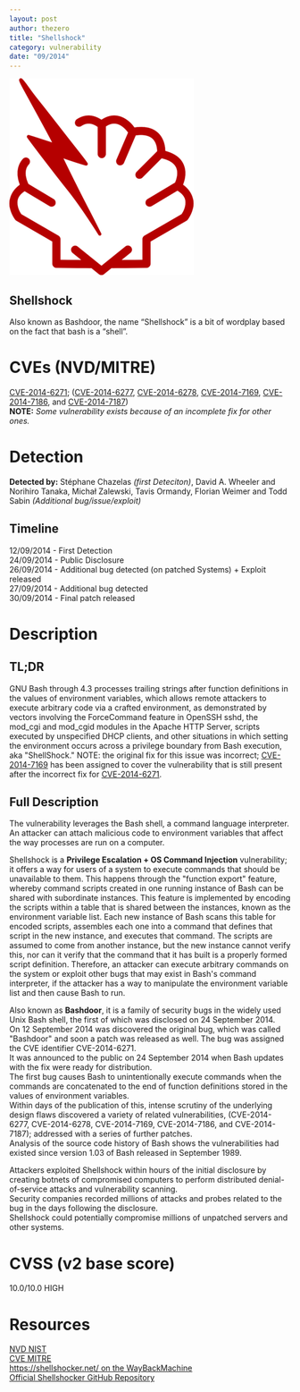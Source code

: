 ```yaml
---
layout: post
author: thezero
title: "Shellshock"
category: vulnerability
date: "09/2014"
---
```


![Shellshock logo](/logos/Shellshock.png "Shellshock logo")

## Shellshock

Also known as Bashdoor, the name “Shellshock” is a bit of wordplay based on the fact that bash is a “shell”.
<!-- more -->

# CVEs (NVD/MITRE)
[CVE-2014-6271](https://web.nvd.nist.gov/view/vuln/detail?vulnId=CVE-2014-6271); ([CVE-2014-6277](https://web.nvd.nist.gov/view/vuln/detail?vulnId=CVE-2014-6277), [CVE-2014-6278](https://web.nvd.nist.gov/view/vuln/detail?vulnId=CVE-2014-6278), [CVE-2014-7169](https://web.nvd.nist.gov/view/vuln/detail?vulnId=CVE-2014-7169), [CVE-2014-7186](https://web.nvd.nist.gov/view/vuln/detail?vulnId=CVE-2014-7186), and [CVE-2014-7187](https://web.nvd.nist.gov/view/vuln/detail?vulnId=CVE-2014-7187))
<br/>**NOTE:** *Some vulnerability exists because of an incomplete fix for other ones.*

# Detection

**Detected by:** Stéphane Chazelas *(first Deteciton)*, David A. Wheeler and Norihiro Tanaka, Michał Zalewski, Tavis Ormandy, Florian Weimer and Todd Sabin *(Additional bug/issue/exploit)*

## Timeline
12/09/2014 - First Detection<br/>
24/09/2014 - Public Disclosure<br/>
26/09/2014 - Additional bug detected (on patched Systems) + Exploit released<br/>
27/09/2014 - Additional bug detected<br/>
30/09/2014 - Final patch released<br/>


# Description

## TL;DR
GNU Bash through 4.3 processes trailing strings after function definitions in the values of environment variables, which allows remote attackers to execute arbitrary code via a crafted environment, as demonstrated by vectors involving the ForceCommand feature in OpenSSH sshd, the mod\_cgi and mod\_cgid modules in the Apache HTTP Server, scripts executed by unspecified DHCP clients, and other situations in which setting the environment occurs across a privilege boundary from Bash execution, aka "ShellShock." NOTE: the original fix for this issue was incorrect; [CVE-2014-7169](https://web.nvd.nist.gov/view/vuln/detail?vulnId=CVE-2014-7169) has been assigned to cover the vulnerability that is still present after the incorrect fix for [CVE-2014-6271](https://web.nvd.nist.gov/view/vuln/detail?vulnId=CVE-2014-6271).

## Full Description
The vulnerability leverages the Bash shell, a command language interpreter. <br/>
An attacker can attach malicious code to environment variables that affect the way processes are run on a computer.

Shellshock is a **Privilege Escalation + OS Command Injection** vulnerability; it offers a way for users of a system to execute commands that should be unavailable to them. This happens through the "function export" feature, whereby command scripts created in one running instance of Bash can be shared with subordinate instances. This feature is implemented by encoding the scripts within a table that is shared between the instances, known as the environment variable list. Each new instance of Bash scans this table for encoded scripts, assembles each one into a command that defines that script in the new instance, and executes that command. The scripts are assumed to come from another instance, but the new instance cannot verify this, nor can it verify that the command that it has built is a properly formed script definition. Therefore, an attacker can execute arbitrary commands on the system or exploit other bugs that may exist in Bash's command interpreter, if the attacker has a way to manipulate the environment variable list and then cause Bash to run.

Also known as **Bashdoor**, it is a family of security bugs in the widely used Unix Bash shell, the first of which was disclosed on 24 September 2014. <br/>
On 12 September 2014 was discovered the original bug, which was called "Bashdoor" and soon a patch was released as well. The bug was assigned the CVE identifier CVE-2014-6271.<br/>
It was announced to the public on 24 September 2014 when Bash updates with the fix were ready for distribution.<br/>
The first bug causes Bash to unintentionally execute commands when the commands are concatenated to the end of function definitions stored in the values of environment variables.<br/>
Within days of the publication of this, intense scrutiny of the underlying design flaws discovered a variety of related vulnerabilities, (CVE-2014-6277, CVE-2014-6278, CVE-2014-7169, CVE-2014-7186, and CVE-2014-7187); addressed with a series of further patches.<br/>
Analysis of the source code history of Bash shows the vulnerabilities had existed since version 1.03 of Bash released in September 1989.<br/>

Attackers exploited Shellshock within hours of the initial disclosure by creating botnets of compromised computers to perform distributed denial-of-service attacks and vulnerability scanning.<br/>
Security companies recorded millions of attacks and probes related to the bug in the days following the disclosure.<br/>
Shellshock could potentially compromise millions of unpatched servers and other systems.

# CVSS (v2 base score)
10.0/10.0 HIGH

# Resources
[NVD NIST](https://web.nvd.nist.gov/view/vuln/detail?vulnId=CVE-2014-6271)<br/>
[CVE MITRE](https://cve.mitre.org/cgi-bin/cvename.cgi?name=CVE-2014-6271)<br/>
[https://shellshocker.net/ on the WayBackMachine](https://web.archive.org/web/20150913063755/https://shellshocker.net/)<br/>
[Official Shellshocker GitHub Repository](https://github.com/wreiske/shellshocker)<br/>